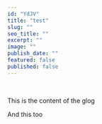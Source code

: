 ```yaml
---
id: "YdJV"
title: "test"
slug: ""
seo_title: ""
excerpt: ""
image: ""
publish_date: ""
featured: false
published: false
---
```


<br />

This is the content of the glog&#x20;

And this too